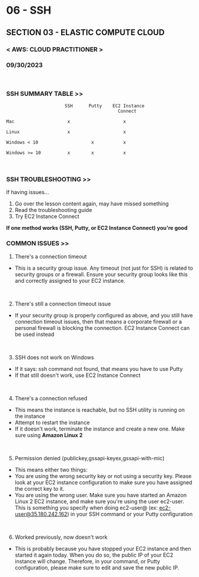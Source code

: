 # 06 - SSH

## SECTION 03 - ELASTIC COMPUTE CLOUD <br>

### < AWS: CLOUD PRACTITIONER > <br>

### 09/30/2023 <br>

<br>

### SSH SUMMARY TABLE >>

```
                      SSH      Putty    EC2 Instance
                                          Connect

Mac                    x                    x

Linux                  x                    x

Windows < 10                    x           x

Windows >= 10          x        x           x

```

<br>

### SSH TROUBLESHOOTING >>

If having issues...

1. Go over the lesson content again, may have missed something
2. Read the troubleshooting guide
3. Try EC2 Instance Connect

**If one method works (SSH, Putty, or EC2 Instance Connect) you're good**
<br>

### COMMON ISSUES >>

1. There's a connection timeout

- This is a security group issue. Any timeout (not just for SSH) is related to security groups or a firewall. Ensure your security group looks like this and correctly assigned to your EC2 instance.

<br>

2. There's still a connection timeout issue

- If your security group is properly configured as above, and you still have connection timeout issues, then that means a corporate firewall or a personal firewall is blocking the connection. EC2 Instance Connect can be used instead

<br>

3. SSH does not work on Windows

- If it says: ssh command not found, that means you have to use Putty
- If that still doesn't work, use EC2 Instance Connect

<br>

4. There's a connection refused

- This means the instance is reachable, but no SSH utility is running on the instance
- Attempt to restart the instance
- If it doesn't work, terminate the instance and create a new one. Make sure using **Amazon Linux 2**

<br>

5. Permission denied (publickey,gssapi-keyex,gssapi-with-mic)

- This means either two things:
- You are using the wrong security key or not using a security key. Please look at your EC2 instance configuration to make sure you have assigned the correct key to it.
- You are using the wrong user. Make sure you have started an Amazon Linux 2 EC2 instance, and make sure you're using the user ec2-user. This is something you specify when doing ec2-user@<public-ip> (ex: ec2-user@35.180.242.162) in your SSH command or your Putty configuration

<br>

6. Worked previously, now doesn't work

- This is probably because you have stopped your EC2 instance and then started it again today. When you do so, the public IP of your EC2 instance will change. Therefore, in your command, or Putty configuration, please make sure to edit and save the new public IP.

<br>
